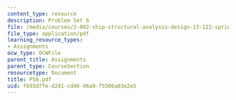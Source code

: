 ```yaml
---
content_type: resource
description: Problem Set 6
file: /media/courses/2-082-ship-structural-analysis-design-13-122-spring-2003/f693d7fed241cd4696a9f5506a03e2e5_PS6.pdf
file_type: application/pdf
learning_resource_types:
- Assignments
ocw_type: OCWFile
parent_title: Assignments
parent_type: CourseSection
resourcetype: Document
title: PS6.pdf
uid: f693d7fe-d241-cd46-96a9-f5506a03e2e5
---
```

